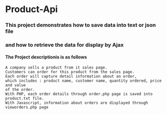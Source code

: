 # Product-Api

###  This project demonstrates how to save data into text or json file 
### and how to retrieve the data for display by Ajax 
#### The Project dexcriptionis is as follows
```
A company sells a product from it sales page.
Customers can order for this product from the sales page.
Each order will capture detail information about an order, 
which includes : product name, customer name, quantity ordered, price and value
of the order. 
With PHP, each order details through order.php page is saved into product.txt file.
With Javascript, information about orders are displayed through vieworders.php page 
